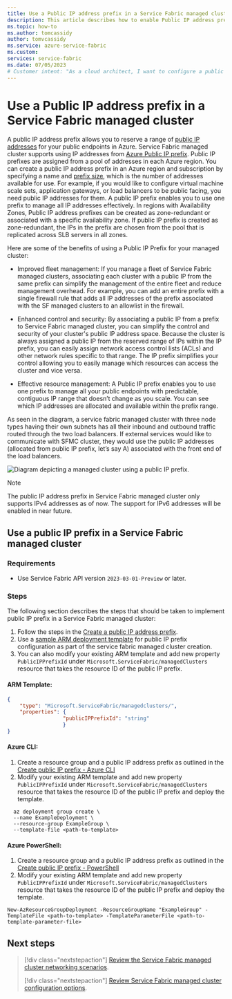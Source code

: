 ```yaml
---
title: Use a Public IP address prefix in a Service Fabric managed cluster
description: This article describes how to enable Public IP address prefix in a Service Fabric managed cluster.
ms.topic: how-to
ms.author: tomcassidy
author: tomvcassidy 
ms.service: azure-service-fabric
ms.custom:
services: service-fabric
ms.date: 07/05/2023
# Customer intent: "As a cloud architect, I want to configure a public IP address prefix for a Service Fabric managed cluster, so that I can streamline IP management and enhance security for my deployments."
---
```


# Use a Public IP address prefix in a Service Fabric managed cluster

A public IP address prefix allows you to reserve a range of [public IP addresses](/azure/virtual-network/ip-services/public-ip-addresses) for your public endpoints in Azure. Service Fabric managed cluster supports using IP addresses from [Azure Public IP prefix](/azure/virtual-network/ip-services/public-ip-address-prefix). Public IP prefixes are assigned from a pool of addresses in each Azure region. You can create a public IP address prefix in an Azure region and subscription by specifying a name and [prefix size](/azure/virtual-network/ip-services/public-ip-address-prefix#prefix-sizes), which is the number of addresses available for use. For example, if you would like to configure virtual machine scale sets, application gateways, or load balancers to be public facing, you need public IP addresses for them. A public IP prefix enables you to use one prefix to manage all IP addresses effectively.
In regions with Availability Zones, Public IP address prefixes can be created as zone-redundant or associated with a specific availability zone. If public IP prefix is created as zone-redundant, the IPs in the prefix are chosen from the pool that is replicated across SLB servers in all zones.

Here are some of the benefits of using a Public IP Prefix for your managed cluster:

- Improved fleet management: If you manage a fleet of Service Fabric managed clusters, associating each cluster with a public IP from the same prefix can simplify the management of the entire fleet and reduce management overhead. For example, you can add an entire prefix with a single firewall rule that adds all IP addresses of the prefix associated with the SF managed clusters to an allowlist in the firewall.

- Enhanced control and security: By associating a public IP from a prefix to Service Fabric managed cluster, you can simplify the control and security of your cluster's public IP address space. Because the cluster is always assigned a public IP from the reserved range of IPs within the IP prefix, you can easily assign network access control lists (ACLs) and other network rules specific to that range. The IP prefix simplifies your control allowing you to easily manage which resources can access the cluster and vice versa.

- Effective resource management: A Public IP prefix enables you to use one prefix to manage all your public endpoints with predictable, contiguous IP range that doesn’t change as you scale. You can see which IP addresses are allocated and available within the prefix range. 

As seen in the diagram, a service fabric managed cluster with three node types having their own subnets has all their inbound and outbound traffic routed through the two load balancers. If external services would like to communicate with SFMC cluster, they would use the public IP addresses (allocated from public IP prefix, let’s say A) associated with the front end of the load balancers.

![Diagram depicting a managed cluster using a public IP prefix.](media/how-to-managed-cluster-public-ip-prefix/public-ip-prefix-scenario-diagram.png)

>[!NOTE] 
> The public IP address prefix in Service Fabric managed cluster only supports IPv4 addresses as of now. The support for IPv6 addresses will be enabled in near future.



## Use a public IP prefix in a Service Fabric managed cluster

### Requirements
- Use Service Fabric API version `2023-03-01-Preview` or later.

### Steps
The following section describes the steps that should be taken to implement public IP prefix in a Service Fabric managed cluster:

1.	Follow the steps in the [Create a public IP address prefix](/azure/virtual-network/ip-services/create-public-ip-prefix-portal).
2.  Use a [sample ARM deployment template](https://github.com/Azure-Samples/service-fabric-cluster-templates/tree/master/SF-Managed-Standard-SKU-1-NT-PIPrefix) for public IP prefix configuration as part of the service fabric managed cluster creation.
3.	You can also modify your existing ARM template and add new property `PublicIPPrefixId` under `Microsoft.ServiceFabric/managedClusters` resource that takes the resource ID of the public IP prefix.
#### ARM Template:

```json
{ 
    "type": "Microsoft.ServiceFabric/managedclusters/", 
    "properties": { 
                  "publicIPPrefixId": "string" 
                  } 
} 
```

#### Azure CLI:

1. Create a resource group and a public IP address prefix as outlined in the [Create public IP prefix - Azure CLI](/azure/virtual-network/ip-services/create-public-ip-prefix-cli)
2. Modify your existing ARM template and add new property `PublicIPPrefixId` under `Microsoft.ServiceFabric/managedClusters` resource that takes the resource ID of the public IP prefix and deploy the template.

  ```azurecli-interactive
    az deployment group create \
  	--name ExampleDeployment \
  	--resource-group ExampleGroup \
  	--template-file <path-to-template> 
```


#### Azure PowerShell:

1. Create a resource group and a public IP address prefix as outlined in the [Create public IP prefix - PowerShell](/azure/virtual-network/ip-services/create-public-ip-prefix-powershell)
2. Modify your existing ARM template and add new property `PublicIPPrefixId` under `Microsoft.ServiceFabric/managedClusters` resource that takes the resource ID of the public IP prefix and deploy the template.

```azurepowershell-interactive
New-AzResourceGroupDeployment -ResourceGroupName "ExampleGroup" -TemplateFile <path-to-template> -TemplateParameterFile <path-to-template-parameter-file>
```
  

## Next steps

> [!div class="nextstepaction"]
> [Review the Service Fabric managed cluster networking scenarios](how-to-managed-cluster-networking.md).
> 
> [!div class="nextstepaction"]
> [Review Service Fabric managed cluster configuration options](how-to-managed-cluster-configuration.md).
